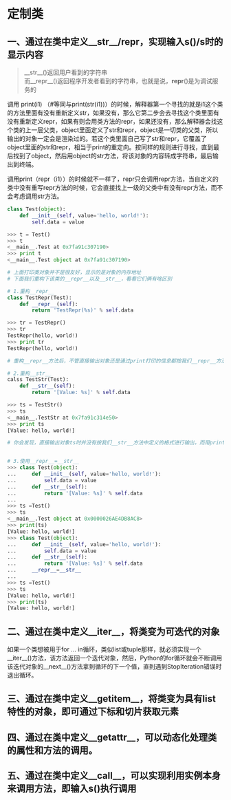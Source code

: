 # 定制类

## 一、通过在类中定义__str__/__repr__，实现输入s()/s时的显示内容

> \_\_str__()返回用户看到的字符串  
> 而__repr__()返回程序开发者看到的字符串，也就是说，__repr__()是为调试服务的

调用 print(i1)  （#等同与print(str(i1))）的时候，解释器第一个寻找的就是i1这个类的方法里面有没有重新定义str，如果没有，那么它第二步会去寻找这个类里面有没有重新定义repr，如果有则会用类方法的repr，如果还没有，那么解释器会找这个类的上一层父类，object里面定义了str和repr，object是一切类的父类，所以输出的对象一定会是渲染过的。若这个类里面自己写了str和repr，它覆盖了object里面的str和repr，相当于print的重定向。按同样的规则进行寻找，直到最后找到了object，然后用object的str方法，将该对象的内容转成字符串，最后输出到终端。

调用print（repr（i1））的时候就不一样了，repr只会调用repr方法，当自定义的类中没有重写repr方法的时候，它会直接找上一级的父类中有没有repr方法，而不会考虑调用str方法。


```python
class Test(object):
    def __init__(self, value='hello, world!'):
        self.data = value

>>> t = Test()
>>> t
<__main__.Test at 0x7fa91c307190>
>>> print t
<__main__.Test object at 0x7fa91c307190>

# 上面打印类对象并不是很友好，显示的是对象的内存地址
# 下面我们重构下该类的__repr__以及__str__，看看它们俩有啥区别

# 1.重构__repr__
class TestRepr(Test):
    def __repr__(self):
        return 'TestRepr(%s)' % self.data

>>> tr = TestRepr()
>>> tr
TestRepr(hello, world!)
>>> print tr
TestRepr(hello, world!)

# 重构__repr__方法后，不管直接输出对象还是通过print打印的信息都按我们__repr__方法中定义的格式进行显示了

# 2.重构__str__
calss TestStr(Test):
    def __str__(self):
        return '[Value: %s]' % self.data

>>> ts = TestStr()
>>> ts
<__main__.TestStr at 0x7fa91c314e50>
>>> print ts
[Value: hello, world!]

# 你会发现，直接输出对象ts时并没有按我们__str__方法中定义的格式进行输出，而用print输出的信息却改变了


# 3.使用__repr__=__str__
>>> class Test(object):
...     def __init__(self, value='hello, world!'):
...         self.data = value
...     def __str__(self):
...         return '[Value: %s]' % self.data
...
>>> ts =Test()
>>> ts
<__main__.Test object at 0x0000026AE4DB8AC8>
>>> print(ts)
[Value: hello, world!]
>>> class Test(object):
...     def __init__(self, value='hello, world!'):
...         self.data = value
...     def __str__(self):
...         return '[Value: %s]' % self.data
...     __repr__=__str__
...
>>> ts =Test()
>>> ts
[Value: hello, world!]
>>> print(ts)
[Value: hello, world!]

```










## 二、通过在类中定义__iter__，将类变为可迭代的对象

如果一个类想被用于for ... in循环，类似list或tuple那样，就必须实现一个__iter__()方法，该方法返回一个迭代对象，然后，Python的for循环就会不断调用该迭代对象的__next__()方法拿到循环的下一个值，直到遇到StopIteration错误时退出循环。






## 三、通过在类中定义__getitem__，将类变为具有list特性的对象，即可通过下标和切片获取元素







## 四、通过在类中定义__getattr__，可以动态化处理类的属性和方法的调用。












## 五、通过在类中定义__call__，可以实现利用实例本身来调用方法，即输入s()执行调用